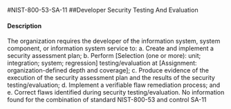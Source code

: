#NIST-800-53-SA-11
##Developer Security Testing And Evaluation
#### Description
The organization requires the developer of the information system, system component, or information system service to:
  a.  Create and implement a security assessment plan;
  b.  Perform [Selection (one or more): unit; integration; system; regression] testing/evaluation at [Assignment: organization-defined depth and coverage];
  c.  Produce evidence of the execution of the security assessment plan and the results of the security testing/evaluation;
  d.  Implement a verifiable flaw remediation process; and
  e.  Correct flaws identified during security testing/evaluation.
No information found for the combination of standard NIST-800-53 and control SA-11
